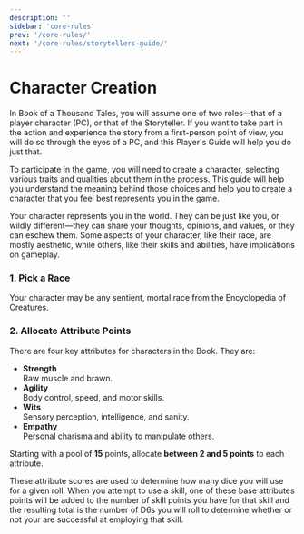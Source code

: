 ```yaml
---
description: ''
sidebar: 'core-rules'
prev: '/core-rules/'
next: '/core-rules/storytellers-guide/'
---
```


# Character Creation

In Book of a Thousand Tales, you will assume one of two roles&mdash;that of a player character (PC), or that of the Storyteller. If you want to take part in the action and experience the story from a first-person point of view, you will do so through the eyes of a PC, and this Player's Guide will help you do just that.

To participate in the game, you will need to create a character, selecting various traits and qualities about them in the process. This guide will help you understand the meaning behind those choices and help you to create a character that you feel best represents you in the game.

Your character represents you in the world. They can be just like you, or wildly different&mdash;they can share your thoughts, opinions, and values, or they can eschew them. Some aspects of your character, like their race, are mostly aesthetic, while others, like their skills and abilities, have implications on gameplay.

### 1. Pick a Race

Your character may be any sentient, mortal race from the Encyclopedia of Creatures.

### 2. Allocate Attribute Points

There are four key attributes for characters in the Book. They are:

- **Strength**<br>Raw muscle and brawn.
- **Agility**<br>Body control, speed, and motor skills.
- **Wits**<br>Sensory perception, intelligence, and sanity.
- **Empathy**<br>Personal charisma and ability to manipulate others.

Starting with a pool of **15** points, allocate **between 2 and 5 points** to each attribute.

These attribute scores are used to determine how many dice you will use for a given roll. When you attempt to use a skill, one of these base attributes points will be added to the number of skill points you have for that skill and the resulting total is the number of D6s you will roll to determine whether or not your are successful at employing that skill.
